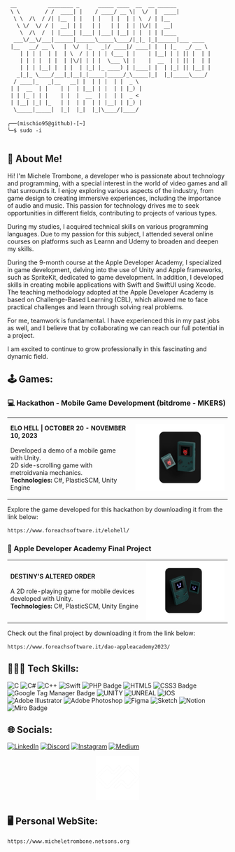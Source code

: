 <!-- <br />
<p align="center"><a href="https://micheletrombone.netsons.org"><img width="60%" alt="Hello, I'm Michele Trombone. I do open source!" src="./Assets/headertop.png" /></a></p>
<br /> -->
                                                                   
 ```
  __          ________ _      _____ ____  __  __ ______          
  \ \        / /  ____| |    / ____/ __ \|  \/  |  ____|         
   \ \  /\  / /| |__  | |   | |   | |  | | \  / | |__            
    \ \/  \/ / |  __| | |   | |   | |  | | |\/| |  __|           
     \  /\  /  | |____| |___| |___| |__| | |  | | |____          
   ___\/__\/___|______|______\_____\____/|_|_ |_|______|___ ____  
  |__   __/ __ \   |  \/  |_   _|/ ____|/ ____| |  | |_   _/ __ \ 
     | | | |  | |  | \  / | | | | (___ | |    | |__| | | || |  | |
     | | | |  | |  | |\/| | | |  \___ \| |    |  __  | | || |  | |
     | | | |__| |  | |  | |_| |_ ____) | |____| |  | |_| || |__| |
    _|_|_ \____/___|_|__|_|_____|_____/_\_____|_|  |_|_____\____/ 
   / ____|_   _|__   __| |  | | |  | |  _ \                      
  | |  __  | |    | |  | |__| | |  | | |_) |                     
  | | |_ | | |    | |  |  __  | |  | |  _ <                      
  | |__| |_| |_   | |  | |  | | |__| | |_) |                     
   \_____|_____|  |_|  |_|  |_|\____/|____/  

╭──(mischio95@github)-[~]
╰─$ sudo -i
                                                                                                                                                
 ```

## 💁 About Me!

Hi! I'm Michele Trombone, a developer who is passionate about technology and programming, with a special interest in the world of video games and all that surrounds it. I enjoy exploring various aspects of the industry, from game design to creating immersive experiences, including the importance of audio and music. This passion for technology drives me to seek opportunities in different fields, contributing to projects of various types.

During my studies, I acquired technical skills on various programming languages. Due to my passion for this subject, I attended several online courses on platforms such as Learnn and Udemy to broaden and deepen my skills.

During the 9-month course at the Apple Developer Academy, I specialized in game development, delving into the use of Unity and Apple frameworks, such as SpriteKit, dedicated to game development. In addition, I developed skills in creating mobile applications with Swift and SwiftUI using Xcode. The teaching methodology adopted at the Apple Developer Academy is based on Challenge-Based Learning (CBL), which allowed me to face practical challenges and learn through solving real problems.

For me, teamwork is fundamental. I have experienced this in my past jobs as well, and I believe that by collaborating we can reach our full potential in a project.

I am excited to continue to grow professionally in this fascinating and dynamic field.

## 🕹️ Games: 

### 💻  Hackathon - Mobile Game Development (bitdrome - MKERS)

<table>
<tr>
<td>

<b>ELO HELL | OCTOBER 20 - NOVEMBER 10, 2023</b><br> 
<br> 
Developed a demo of a mobile game with Unity.<br>
2D side-scrolling game with metroidvania mechanics.<br>
<b>Technologies:</b> C#, PlasticSCM, Unity Engine  

</td>
<td align="center">
<a href="https://www.foreachsoftware.it/elohell/">
<img width="300px" alt="Elo Hell!" src="./Assets/dao.png" />
</a>
</td>
</tr>
</table>

Explore the game developed for this hackathon by downloading it from the link below:

```bash
https://www.foreachsoftware.it/elohell/
```


###  Apple Developer Academy Final Project

<table>
<tr>
<td>

<b>DESTINY'S ALTERED ORDER </b><br>
<br> 
A 2D role-playing game for mobile devices developed with Unity.  
<b>Technologies:</b> C#, PlasticSCM, Unity Engine

</td>
<td align="center">
<a href="https://www.foreachsoftware.it/dao-appleacademy2023/">
<img width="300px" alt="Elo Hell!" src="./Assets/elohell.png" />
</a>
</td>
</tr>
</table>

Check out the final project by downloading it from the link below:

```bash
https://www.foreachsoftware.it/dao-appleacademy2023/
```

## 👨🏻‍💻 Tech Skills:
![C](https://img.shields.io/badge/c-%2300599C.svg?style=for-the-badge&logo=c&logoColor=white) ![C#](https://img.shields.io/badge/c%23-%23239120.svg?style=for-the-badge&logo=c-sharp&logoColor=white) ![C++](https://img.shields.io/badge/c++-%2300599C.svg?style=for-the-badge&logo=c%2B%2B&logoColor=white) ![Swift](https://img.shields.io/badge/swift-F54A2A?style=for-the-badge&logo=swift&logoColor=white) ![PHP Badge](https://img.shields.io/badge/PHP-777BB4?style=for-the-badge&logo=php&logoColor=white) ![HTML5](https://img.shields.io/badge/html5-%23E34F26.svg?style=for-the-badge&logo=html5&logoColor=white) ![CSS3 Badge](https://img.shields.io/badge/CSS3-1572B6?logo=css3&logoColor=fff&style=for-the-badge) ![Google Tag Manager Badge](https://img.shields.io/badge/Google%20Tag%20Manager-246FDB?logo=googletagmanager&logoColor=fff&style=for-the-badge) ![UNITY](https://img.shields.io/badge/Unity-%2320232a.svg?style=for-the-badge&logo=unity&logoColor=white) ![UNREAL](https://img.shields.io/badge/unreal-%2320232a.svg?style=for-the-badge&logo=unreal-engine&logoColor=white) ![IOS](https://img.shields.io/badge/IOS-%2320232a.svg?style=for-the-badge&logo=apple&logoColor=white) ![Adobe Illustrator](https://img.shields.io/badge/adobeillustrator-%23FF9A00.svg?style=for-the-badge&logo=adobeillustrator&logoColor=white) ![Adobe Photoshop](https://img.shields.io/badge/adobephotoshop-%2331A8FF.svg?style=for-the-badge&logo=adobephotoshop&logoColor=white)	![Figma](https://img.shields.io/badge/figma-%23F24E1E.svg?style=for-the-badge&logo=figma&logoColor=white) ![Sketch](https://img.shields.io/badge/Sketch-FFB387?style=for-the-badge&logo=sketch&logoColor=black) ![Notion](https://img.shields.io/badge/Notion-%23000000.svg?style=for-the-badge&logo=notion&logoColor=white) ![Miro Badge](https://img.shields.io/badge/Miro-050038?logo=miro&logoColor=fff&style=for-the-badge)


## 🌐 Socials:
[![LinkedIn](https://img.shields.io/badge/linkedin-%230077B5.svg?style=for-the-badge&logo=linkedin&logoColor=white)](https://www.linkedin.com/in/michele-trombone-470458233) [![Discord](https://img.shields.io/badge/Discord-%235865F2.svg?style=for-the-badge&logo=discord&logoColor=white)](https://discord.gg/michele_trombone#9380) [![Instagram](https://img.shields.io/badge/Instagram-%23E4405F.svg?style=for-the-badge&logo=Instagram&logoColor=white)](https://www.instagram.com/michele_trombone/) [![Medium](https://img.shields.io/badge/Medium-12100E?style=for-the-badge&logo=medium&logoColor=white)](https://medium.com/@micheletrombone) 

<p align="center"><a href="https://micheletrombone.netsons.org"><img width="20%" alt="Hello, I'm Michele Trombone. I do open source!" src="./Assets/logoparticles.png" /></a></p>

## 🖥️ Personal WebSite:

```bash
https://www.micheletrombone.netsons.org
```



